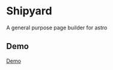 # Shipyard

A general purpose page builder for astro

## Demo

[Demo](https://shipyard-demo.levinkeller.de)
